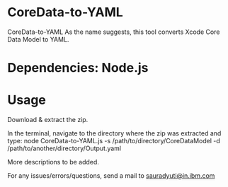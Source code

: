 # CoreData-to-YAML
CoreData-to-YAML  As the name suggests, this tool converts Xcode Core Data Model to YAML.  

# Dependencies: Node.js  

# Usage
Download &amp; extract the zip. 

In the terminal, navigate to the directory where the zip was extracted and type: 
node CoreData-to-YAML.js -s /path/to/directory/CoreDataModel -d /path/to/another/directory/Output.yaml  

More descriptions to be added.  

For any issues/errors/questions, send a mail to sauradyuti@in.ibm.com
